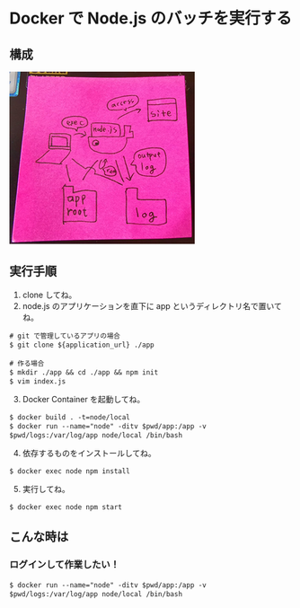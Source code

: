 # Docker で Node.js のバッチを実行する

## 構成

![構成イメージ](image/design_image.jpg)

## 実行手順

1. clone してね。
2. node.js のアプリケーションを直下に app というディレクトリ名で置いてね。

```SHELL
# git で管理しているアプリの場合
$ git clone ${application_url} ./app

# 作る場合
$ mkdir ./app && cd ./app && npm init
$ vim index.js
```

3. Docker Container を起動してね。

```SHELL
$ docker build . -t=node/local
$ docker run --name="node" -ditv $pwd/app:/app -v $pwd/logs:/var/log/app node/local /bin/bash
```

4. 依存するものをインストールしてね。

```SHELL
$ docker exec node npm install
```

5. 実行してね。

```SHELL
$ docker exec node npm start
```

## こんな時は

### ログインして作業したい！

```SHELL
$ docker run --name="node" -ditv $pwd/app:/app -v $pwd/logs:/var/log/app node/local /bin/bash
```
